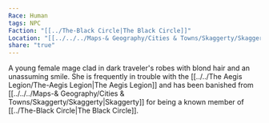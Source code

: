 ```yaml
---
Race: Human
tags: NPC
Faction: "[[../The-Black Circle|The Black Circle]]"
Location: "[[../../../Maps-& Geography/Cities & Towns/Skaggerty/Skaggerty|Skaggerty]] (Region)"
share: "true"
---
```


A young female mage clad in dark traveler's robes with blond hair and an unassuming smile. She is frequently in trouble with the [[../../The Aegis Legion/The-Aegis Legion|The Aegis Legion]] and has been banished from [[../../../Maps-& Geography/Cities & Towns/Skaggerty/Skaggerty|Skaggerty]] for being a known member of [[../The-Black Circle|The Black Circle]].